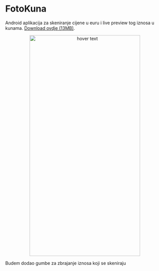 # FotoKuna
Android aplikacija za skeniranje cijene u euru i live preview tog iznosa u kunama. [Download ovdje (13MB)](https://github.com/KusicDavor/FotoKuna/raw/b85db405059e68b81b4f541c8958d8760a046646/FotoKuna.apk).
<p align="center">
  <img src="https://user-images.githubusercontent.com/81571301/225275972-433cbcd2-95ef-4d84-be8c-03820b7b693a.jpg" width="350" height="700" title="hover text">
</p>

Budem dodao gumbe za zbrajanje iznosa koji se skeniraju
